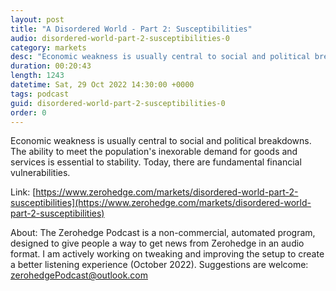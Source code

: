 ```yaml
---
layout: post
title: "A Disordered World - Part 2: Susceptibilities"
audio: disordered-world-part-2-susceptibilities-0
category: markets
desc: "Economic weakness is usually central to social and political breakdowns. The ability to meet the population's inexorable demand for goods and services is essential to stability. Today, there are fundamental financial vulnerabilities."
duration: 00:20:43
length: 1243
datetime: Sat, 29 Oct 2022 14:30:00 +0000
tags: podcast
guid: disordered-world-part-2-susceptibilities-0
order: 0
---
```

Economic weakness is usually central to social and political breakdowns. The ability to meet the population's inexorable demand for goods and services is essential to stability. Today, there are fundamental financial vulnerabilities.

Link: [https://www.zerohedge.com/markets/disordered-world-part-2-susceptibilities](https://www.zerohedge.com/markets/disordered-world-part-2-susceptibilities)

About: The Zerohedge Podcast is a non-commercial, automated program, designed to give people a way to get news from Zerohedge in an audio format.  I am actively working on tweaking and improving the setup to create a better listening experience (October 2022).  Suggestions are welcome: [zerohedgePodcast@outlook.com](mailto:zerohedgePodcast@outlook.com)